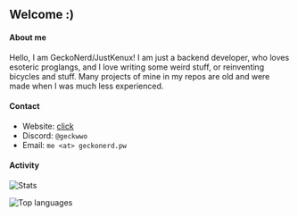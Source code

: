 ## Welcome :)

#### About me
Hello, I am GeckoNerd/JustKenux! I am just a backend developer, 
who loves esoteric proglangs, 
and I love writing some weird stuff, or reinventing bicycles 
and stuff. Many projects of mine in my repos are old and were 
made when I was much less experienced.

#### Contact
- Website: [click](https://geckonerd.pw)
- Discord: `@geckwwo`
- Email: `me <at> geckonerd.pw`

#### Activity

![Stats](https://github-readme-stats.vercel.app/api?username=geckwwo&theme=dark&show_icons=true)

![Top languages](https://github-readme-stats.vercel.app/api/top-langs/?username=geckwwo&theme=dark&layout=compact)
